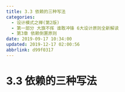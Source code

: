 ```yaml
---
title: 3.3 依赖的三种写法
categories: 
  - 设计模式之禅(第2版)
  - 第一部分 大旗不挥 谁敢冲锋 6大设计原则全新解读
  - 第3章 依赖倒置原则
date: 2019-09-17 10:34:00
updated: 2019-12-17 02:00:56
abbrlink: d99f0317
---
```

# 3.3 依赖的三种写法 #

